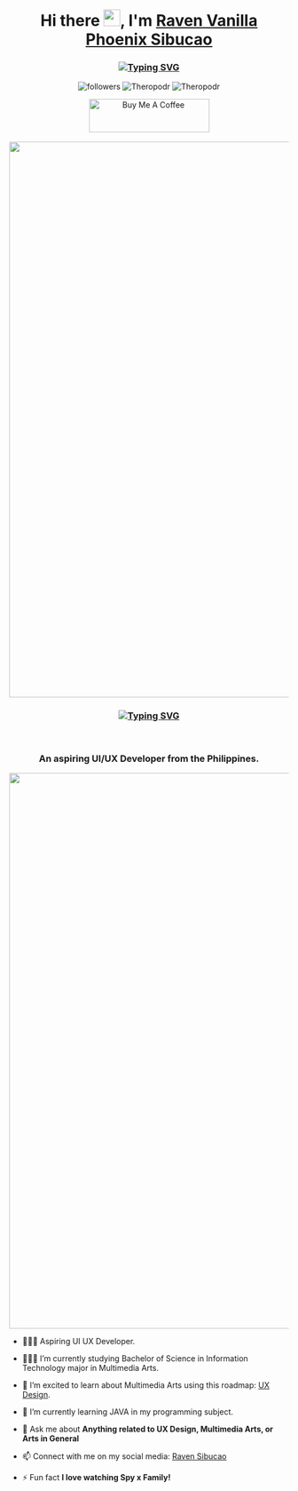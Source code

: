 <!-- Background github cover with short introduction down below -->
<h1 align="center">
Hi there <img src="https://user-images.githubusercontent.com/74038190/214644152-52f47eb3-5e31-4f47-8758-05c9468d5596.gif" width="30">, I'm <a href="https://github.com/Theropodr/" target="_blank" rel="noreferrer">Raven Vanilla Phoenix Sibucao</a>
</h1>

<!-- Introduction effect style for I'm a UI-UX Developer -->
<h3 align="center">
<a href="https://git.io/typing-svg"><img src="https://readme-typing-svg.demolab.com?font=Fira+Code&size=22&pause=1000&color=1865F7&center=true&vCenter=true&random=false&width=435&lines=I'm+a+UI+/+UX+Developer+Designer" alt="Typing SVG" /></a>
</h3> 

<i class="fab fa-pinterest"></i>

<!-- Button Pannel for Github follers and views -->
<p align="center">
<img alt="followers" title="Follow me on Github" src="https://img.shields.io/github/followers/Theropodr?color=236ad3&style=for-the-badge&logo=github&label=Followers"/>
<img src="https://img.shields.io/twitter/follow/Theropodr?logo=twitter&style=for-the-badge" alt="Theropodr" />
<img src="https://komarev.com/ghpvc/?username=Theropodr&color=blue&style=for-the-badge" alt="Theropodr" />
</p>

<!-- Buy me a coffee link :) , you can replace the link if you already have one. Just leave this for now to support my page -->
<div align="center">
<a href="https://buymeacoffee.com/flexycode" target="_blank"><img src="https://cdn.buymeacoffee.com/buttons/v2/default-violet.png" alt="Buy Me A Coffee" style="height: 60px !important;width: 217px !important;" ></a>
</div>

<!-- Background effect line of sight color red -->
<br>
<img src="https://user-images.githubusercontent.com/74038190/212284100-561aa473-3905-4a80-b561-0d28506553ee.gif" width="1000">

<!-- Background github GIF with Spy X Family down below -->


<!-- Background effect line of sight color red -->
<br>

<!-- Tell us about your self and some important details to describe your personality, you can definetely add and revise this Jezlyn whenever you want -->
<h3 align="center"><a href="https://git.io/typing-svg"><img src="https://readme-typing-svg.demolab.com? font=Fira+Code&color=00E901&center=true&width=435&lines=💙💙💙💎💎+R+A+V+E+N+💎💎💙💙💙" alt="Typing SVG" /></a></h3>   
<h3 align="center">An aspiring UI/UX Developer from the Philippines.</h3> 

<img src="https://user-images.githubusercontent.com/74038190/212284100-561aa473-3905-4a80-b561-0d28506553ee.gif" width="1000">

<div align="left">
  
- 👩🏻‍💻 Aspiring UI UX Developer.

- 👩🏻‍🎓 I’m currently studying Bachelor of Science in Information Technology major in Multimedia Arts.

- 👯 I’m excited to learn about Multimedia Arts using this roadmap: [UX Design](https://roadmap.sh/ux-design).

- 🌷 I’m currently learning JAVA in my programming subject.

- 💬 Ask me about **Anything related to UX Design, Multimedia Arts, or Arts in General**

- 📫 Connect with me on my social media: [Raven Sibucao](https://www.facebook.com/raven.sibucao)

- ⚡ Fun fact **I love watching Spy x Family!**

</div>
